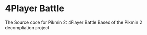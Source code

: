 4Player Battle
========
The Source code for Pikmin 2: 4Player Battle
Based of the Pikmin 2 decompliation project
